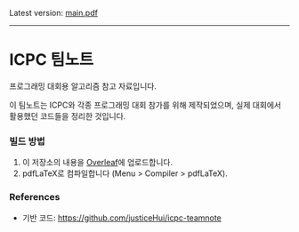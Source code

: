 Latest version: [main.pdf](https://github.com/4sz5sz6sz/icpc-teamnote/blob/main/main.pdf)

---

# ICPC 팀노트

프로그래밍 대회용 알고리즘 참고 자료입니다.

이 팀노트는 ICPC와 각종 프로그래밍 대회 참가를 위해 제작되었으며, 실제 대회에서 활용했던 코드들을 정리한 것입니다.

### 빌드 방법

1. 이 저장소의 내용을 [Overleaf](https://overleaf.com/)에 업로드합니다.
2. pdfLaTeX로 컴파일합니다 (Menu > Compiler > pdfLaTeX).

### References

* 기반 코드: https://github.com/justiceHui/icpc-teamnote

